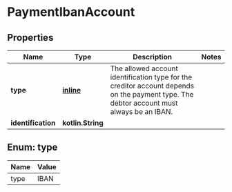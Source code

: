 
# PaymentIbanAccount

## Properties
Name | Type | Description | Notes
------------ | ------------- | ------------- | -------------
**type** | [**inline**](#Type) | The allowed account identification type for the creditor account depends on the payment type. The debtor account must always be an IBAN. | 
**identification** | **kotlin.String** |  | 


<a name="Type"></a>
## Enum: type
Name | Value
---- | -----
type | IBAN



